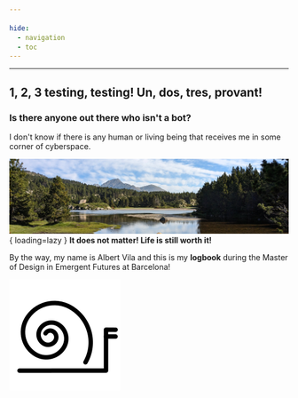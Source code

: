 ```yaml
---

hide:
  - navigation
  - toc
---
```


---

## 1, 2, 3 testing, testing! Un, dos, tres, provant!
    
### Is there anyone out there who isn't a bot?

I don't know if there is any human or living being that receives me in some corner of cyberspace. 

![Eastern Pyrenees, 2023 - By Albert Vila](images/CarlitLlacsRet.jpg){ loading=lazy }
**It does not matter! Life is still worth it!**

By the way, my name is Albert Vila and this is my **logbook** during the Master of Design in Emergent Futures at Barcelona!

![](images/cargol.svg)

 